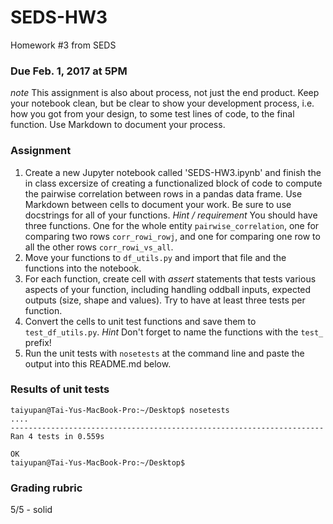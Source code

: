 # SEDS-HW3
Homework #3 from SEDS


### Due Feb. 1, 2017 at 5PM

_note_ This assignment is also about process, not just the end product.  Keep your notebook clean, but be clear to show your development process, i.e. how you got from your design, to some test lines of code, to the final function.  Use Markdown to document your process.

### Assignment
1. Create a new Jupyter notebook called 'SEDS-HW3.ipynb' and finish the in class excersize of creating a functionalized block of code to compute the pairwise correlation between rows in a pandas data frame.  Use Markdown between cells to document your work.  Be sure to use docstrings for all of your functions.  _Hint / requirement_ You should have three functions.  One for the whole entity `pairwise_correlation`, one for comparing two rows `corr_rowi_rowj`, and one for comparing one row to all the other rows `corr_rowi_vs_all`.
2. Move your functions to `df_utils.py` and import that file and the functions into the notebook.
3. For each function, create cell with _assert_ statements that tests various aspects of your function, including handling oddball inputs, expected outputs (size, shape and values).  Try to have at least three tests per function.
4. Convert the cells to unit test functions and save them to `test_df_utils.py`.  _Hint_ Don't forget to name the functions with the ``test_`` prefix!
5. Run the unit tests with `nosetests` at the command line and paste the output into this README.md below.


### Results of unit tests
```
taiyupan@Tai-Yus-MacBook-Pro:~/Desktop$ nosetests
....
----------------------------------------------------------------------
Ran 4 tests in 0.559s

OK
taiyupan@Tai-Yus-MacBook-Pro:~/Desktop$
```

### Grading rubric
5/5 - solid